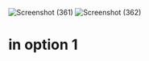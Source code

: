 ![Screenshot (361)](https://user-images.githubusercontent.com/89120960/204624728-0056c178-95ff-4aa3-807d-39b6f12b7022.png)
![Screenshot (362)](https://user-images.githubusercontent.com/89120960/204624734-a07cbfbc-2512-408e-98cb-f3f16f2236b0.png)
<h1> in option 1 </h1>
